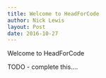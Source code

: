 ```yaml
---
title: Welcome to HeadForCode
author: Nick Lewis
layout: Post
date: 2016-10-27
---
```


Welcome to HeadForCode

TODO - complete this....